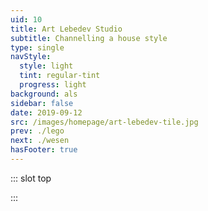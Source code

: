 ```yaml
---
uid: 10
title: Art Lebedev Studio
subtitle: Channelling a house style
type: single
navStyle:
  style: light
  tint: regular-tint
  progress: light
background: als
sidebar: false
date: 2019-09-12
src: /images/homepage/art-lebedev-tile.jpg
prev: ./lego
next: ./wesen
hasFooter: true
---
```


::: slot top

<Stage-ProjectStage rag="rag-2" :noise="true" ctaLabel="artlebedev.ru" ctaUrl="https://www.artlebedev.ru/"
description="Art Lebedev Studio is the first and largest independent design studio in Russia. Founded in 1995 with over 300 employees today.">

  <template v-slot:visual-background>
    <figure class="full-screen">
      <Heros-ImageHero src="/images/als/moscow.jpg" alt="Ecosia mobile devices"/>
    </figure>
  </template>

</Stage-ProjectStage>

:::




<Content-ContextSection :box="true" rag="rag-5">

<template v-slot:main>

## Context

The studio is best known internationally for the [Optimus Maximus](https://www.artlebedev.com/optimus/) keyboard which features a customisable OLED display in every key. Within Russia it's famous for redesigning the Moscow metro map and synonymous with internet brands like Yandex and Alfa-bank.

I was attracted by the irreverent humour and the product design department's emphasis on craft, with influences from automotive design, a discipline which I've always admired. As an intern, I was immediately treated as a fully fledged member of the team and thrown into diverse projects covering consumer electronics, aviation, gifts, architecture and urban objects.

It was to challenge myself that motivated me to pursue an opportunity in far-flung Moscow. I wanted to refine my skills, particularly sketching form and my stylistic sensibilities. Just under 9 months emulating the studio's house style under the highest standards for quality have left a lasting impression on my practice.



<!--

Automotive inspired consumer product design. I've always admired the craft and skill involved in automotive design.

Outsider status is appealing. So is the irreverent sense of humour. I wanted to learn this craft for myself. To be able to channel the studio house style.

 -->

</template>

<template v-slot:side>

**Product**
Various consumer and B2B products

**Timeframe**
2012-2013

**My role**
Industrial designer

**Team composition**
Creative director, 3 industrial designers, 2 3D modellers, visualisation expert


</template>

</Content-ContextSection>




<Content-ImageFrames-SquareImagesRow padding="is-large"  :images="[
{ url:'/images/als/als1.jpg', alt:'ATC console', caption:'Square image caption 1', slot:'slot1', iframe:false, action: {
  type: 'link',
  label: 'Read more',
  url: 'https://www.artlebedev.ru/nita/'
  } },
{ url:'/images/als/als2.jpg', alt:'Toilet plunger', caption:'Square image caption 2', slot:'slot2', iframe:false, action: {
  type: 'link',
  label: 'Read more',
  url: 'https://www.artlebedev.ru/oktopus/'
  } },
{ url:'/images/als/als3.jpg', alt:'Helicopter', caption:'Square image caption 3', slot:'slot3', iframe:false, action: {
  type: 'link',
  label: 'Read more',
  url: 'https://www.artlebedev.ru/scout/exterior/'
  } },
]">

<template slot="content">

## Highlights

<p class="subtitle" style="padding-right: 1em;">
Anthony has shown a great persistence on one particular project where almost everyone in the design team lost hope due to very strict technological, ergonomic and layout constrains. He literally saved the project and brought back optimism and belief.
</p>

Timour Bourbaev, Creative Director of Product Design, referring to NITA air traffic control


</template>

<template slot="slot1">

#### NITA air traffic control

The console can be configured for various workflows including command post, flight controller and operations. In each case there are strict international regulations regarding ergonomics and safety.

</template>

<template slot="slot2">

#### Oktopus toilet plunger

It started as a humorous 'what if?' and became of product for ALS's network of designer stores. The challenge lay in finding an iconic form which could be convincingly rendered in the typical materials of a plunger to cost.

</template>

<template slot="slot3">

#### Scout helicopter

I was privileged to be involved in interior, exterior and interface design for this concept light helicopter. It aims to offer never-before seen simplicity and affordability.

</template>

</Content-ImageFrames-SquareImagesRow>
